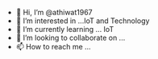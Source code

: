 - 👋 Hi, I’m @athiwat1967
- 👀 I’m interested in ...IoT and Technology
- 🌱 I’m currently learning ... IoT
- 💞️ I’m looking to collaborate on ...
- 📫 How to reach me ...

<!---
athiwat1967/athiwat1967 is a ✨ special ✨ repository because its `README.md` (this file) appears on your GitHub profile.
You can click the Preview link to take a look at your changes.
--->
